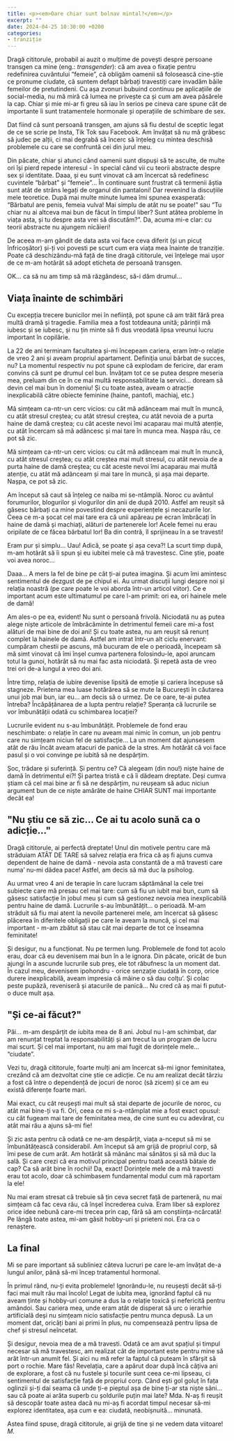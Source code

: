 ```yaml
---
title: <p><em>Oare chiar sunt bolnav mintal?</em></p>
excerpt: ""
date: 2024-04-25 10:30:00 +0200
categories:
- tranziție
---
```

Dragă cititorule, probabil ai auzit o mulțime de povești despre persoane transgen ca mine (eng.: *transgender*): că am avea o fixație pentru redefinirea cuvântului “femeie”, că obligăm oamenii să folosească cine-știe ce pronume ciudate, că suntem defapt bărbați travestiți care invadăm băile femeilor de pretutindeni. Cu așa zvonuri bubuind continuu pe aplicațiile de social-media, nu mă miră că lumea ne privește ca și cum am avea păsărele la cap. Chiar și mie mi-ar fi greu să iau în serios pe cineva care spune cât de importante îi sunt tratamentele hormonale și operațiile de schimbare de sex.

Dat fiind că sunt persoană transgen, am ajuns să fiu destul de sceptic legat de ce se scrie pe Insta, Tik Tok sau Facebook. Am învățat să nu mă grăbesc să judec pe alții, ci mai degrabă să încerc să înțeleg cu mintea deschisă problemele cu care se confruntă cei din jurul meu.

Din păcate, chiar și atunci când oamenii sunt dispuși să te asculte, de multe ori își pierd repede interesul - în special când vii cu teorii abstracte despre sex și identitate. Daaa, și eu sunt vinovat că am încercat să redefinesc cuvintele “bărbat” și “femeie”... În continuare sunt frustrat că termenii ăștia sunt atât de strâns legați de organul din pantaloni! Dar revenind la discuțiile mele teoretice. După mai multe minute lumea îmi spunea exasperată: “Bărbatul are penis, femeia vulva! Mai simplu de atât nu se poate!” sau “Tu chiar nu ai altceva mai bun de făcut în timpul liber? Sunt atâtea probleme în viața asta, și tu despre asta vrei să discutăm?”. Da, acuma mi-e clar: cu teorii abstracte nu ajungem nicăieri!

De aceea m-am gândit de data asta voi face ceva diferit (și un picuț înfricoșător) și-ți voi povesti pe scurt cum era viața mea înainte de tranziție. Poate că deschizându-mă față de tine dragă cititorule, vei înțelege mai ușor de ce m-am hotărât să adopt eticheta de persoană transgen.

OK… ca să nu am timp să mă răzgândesc, să-i dăm drumul…

## Viața înainte de schimbări

Cu excepția trecere bunicilor mei în neființă, pot spune că am trăit fără prea multă dramă și tragedie. Familia mea a fost totdeauna unită; părinții mă iubesc și se iubesc, și nu țin minte să fi dus vreodată lipsa vreunui lucru important în copilărie.

La 22 de ani terminam facultatea și-mi începeam cariera, eram într-o relație de vreo 2 ani și aveam propriul apartament. Definiția unui bărbat de succes, nu? La momentul respectiv nu pot spune că explodam de fericire, dar eram convins că sunt pe drumul cel bun. Învățam tot ce se putea despre meseria mea, preluam din ce în ce mai multă responsabilitate la servici… doream să devin cel mai bun în domeniu! Și cu toate astea, aveam o atracție inexplicabilă către obiecte feminine (haine, pantofi, machiaj, etc.)

Mă simțeam ca-ntr-un cerc vicios: cu cât mă adânceam mai mult în muncă, cu atât stresul creștea; cu atât stresul creștea, cu atât nevoia de a purta haine de damă creștea; cu cât aceste nevoi îmi acaparau mai multă atenție, cu atât încercam să mă adâncesc și mai tare în munca mea. Nașpa rău, ce pot să zic.

Mă simțeam ca-ntr-un cerc vicios: cu cât mă adânceam mai mult în muncă, cu atât stresul creștea; cu atât creștea mai mult stresul, cu atât nevoia de a purta haine de damă creștea; cu cât aceste nevoi îmi acaparau mai multă atenție, cu atât mă adânceam și mai tare în muncă, și așa mai departe. Nașpa, ce pot să zic.

Am început să caut să înțeleg ce naiba mi se-ntâmplă. Noroc cu avântul forumurilor, blogurilor și vlogurilor din anii de după 2010. Astfel am reușit să găsesc bărbați ca mine povestind despre experiențele și necazurile lor. Ceea ce m-a șocat cel mai tare era că unii apăreau pe ecran îmbrăcați în haine de damă și machiați, alături de partenerele lor! Acele femei nu erau oripilate de ce făcea bărbatul lor! Ba din contră, îl sprijineau în a se travesti!

Eram pur și simplu… Uau! Adică, se poate și așa ceva?! La scurt timp după, m-am hotărât să îi spun și eu iubitei mele că mă travestesc. Cine știe, poate voi avea noroc…

Daaa… A mers la fel de bine pe cât ți-ai putea imagina. Și acum îmi amintesc sentimentul de dezgust de pe chipul ei. Au urmat discuții lungi despre noi și relația noastră (pe care poate le voi aborda într-un articol viitor). Ce e important acum este ultimatumul pe care l-am primit: ori ea, ori hainele mele de damă!

Am ales-o pe ea, evident! Nu sunt o persoană frivolă. Niciodată nu aș putea alege niște articole de îmbrăcăminte în detrimentul femeii care mi-a fost alături de mai bine de doi ani! Și cu toate astea, nu am reușit să renunț complet la hainele de damă. Astfel am intrat într-un alt ciclu enervant: cumpăram chestii pe ascuns, mă bucuram de ele o perioadă, începeam să mă simt vinovat că îmi înșel cumva partenera folosindu-le, apoi aruncam totul la gunoi, hotărât să nu mai fac asta niciodată. Și repetă asta de vreo trei ori de-a lungul a vreo doi ani.

Între timp, relația de iubire devenise lipsită de emoție și cariera începuse să stagneze. Prietena mea luase hotărârea să se mute la București în căutarea unui job mai bun, iar eu… am decis să o urmez. De ce oare, te-ai putea întreba? Încăpățânarea de a lupta pentru relație? Speranța că lucrurile se vor îmbunătății odată cu schimbarea locației?

Lucrurile evident nu s-au îmbunătățit. Problemele de fond erau neschimbate: o relație în care nu aveam mai nimic în comun, un job pentru care nu simțeam niciun fel de satisfacție... La un moment dat ajunsesem atât de rău încât aveam atacuri de panică de la stres. Am hotărât că voi face pasul și o voi convinge pe iubită să ne despărțim.

Șoc, trădare și suferință. Și pentru ce? Că alegeam (din nou!) niște haine de damă în detrimentul ei?! Și partea tristă e că îi dădeam dreptate. Deși cumva știam că cel mai bine ar fi să ne despărțim, nu reușeam să aduc niciun argument bun de ce niște amărâte de haine CHIAR SUNT mai importante decât ea!

## "Nu știu ce să zic… Ce ai tu acolo sună ca o adicție…"

Dragă cititorule, ai perfectă dreptate! Unul din motivele pentru care mă străduiam ATÂT DE TARE să salvez relația era frica că aș fi ajuns cumva dependent de haine de damă - nevoia asta constantă de a mă travesti care numa’ nu-mi dădea pace! Astfel, am decis să mă duc la psiholog.

Au urmat vreo 4 ani de terapie în care lucram săptămânal la cele trei subiecte care mă presau cel mai tare: cum să fiu un iubit mai bun, cum să găsesc satisfacție în jobul meu și cum să gestionez nevoia mea inexplicabilă pentru haine de damă. Lucrurile s-au îmbunătățit… o perioadă. M-am străduit să fiu mai atent la nevoile partenerei mele, am încercat să găsesc plăcerea în diferitele obligații pe care le aveam la muncă, și cel mai important - m-am zbătut să stau cât mai departe de tot ce înseamna feminitate!

Și desigur, nu a funcționat. Nu pe termen lung. Problemele de fond tot acolo erau, doar că eu devenisem mai bun în a le ignora. Din păcate, oricât de bun ajungi în a ascunde lucrurile sub preș, ele tot răbufnesc la un moment dat. În cazul meu, devenisem ipohondru - orice senzație ciudată în corp, orice durere inexplicabilă, aveam impresia că mâine o să dau colțu’. Și colac peste pupăză, reveniseră și atacurile de panică… Nu cred că aș mai fi putut-o duce mult așa.

## "Și ce-ai făcut?"

Păi… m-am despărțit de iubita mea de 8 ani. Jobul nu l-am schimbat, dar am renunțat treptat la responsabilități și am trecut la un program de lucru mai scurt. Și cel mai important, nu am mai fugit de dorințele mele… “ciudate”.

Vezi tu, dragă cititorule, foarte mulți ani am încercat să-mi ignor feminitatea, crezând că am dezvoltat cine știe ce adicție. Ce nu am realizat decât târziu a fost că între o dependență de jocuri de noroc (să zicem) și ce am eu există diferențe foarte mari.

Mai exact, cu cât reușești mai mult să stai departe de jocurile de noroc, cu atât mai bine-ți va fi. Ori, ceea ce mi s-a-ntâmplat mie a fost exact opusul: cu cât fugeam mai tare de feminitatea mea, de cine sunt eu cu adevărat, cu atât mai rău a ajuns să-mi fie!

Și zic asta pentru că odată ce ne-am despărțit, viața a-nceput să mi se îmbunătățească considerabil. Am început să am grijă de propriul corp, să îmi pese de cum arăt. Am hotărât să mânânc mai sănătos și să mă duc la sală. Și care crezi că era motivul principal pentru toată această bătaie de cap? Ca să arăt bine în rochii! Da, exact! Dorințele mele de a mă travesti erau tot acolo, doar că schimbasem fundamental modul cum mă raportam la ele!

Nu mai eram stresat că trebuie să țin ceva secret față de parteneră, nu mai simțeam că fac ceva rău, că înșel încrederea cuiva. Eram liber să explorez orice idee nebună care-mi trecea prin cap, fără să am conștiința-ncărcată! Pe lângă toate astea, mi-am găsit hobby-uri și prieteni noi. Era ca o renaștere.

## La final

Mi se pare important să subliniez câteva lucruri pe care le-am învățat de-a lungul anilor, până să-mi încep tratamentul hormonal.

În primul rând, nu-ți evita problemele! Ignorându-le, nu reușești decât să-ți faci mai mult rău mai încolo! Legat de iubita mea, ignorând faptul că nu aveam ținte și hobby-uri comune a dus la o relație toxică și nefericită pentru amândoi. Sau cariera mea, unde eram atât de disperat să urc o ierarhie artificială deși nu simțeam nicio satisfacție pentru munca depusă. La un moment dat, oricâți bani ai primi în plus, nu compensează pentru lipsa de chef și stresul neîncetat.

Și desigur, nevoia mea de a mă travesti. Odată ce am avut spațiul și timpul necesar să mă travestesc, am realizat cât de important este pentru mine să arăt într-un anumit fel. Și aici nu mă refer la faptul că puteam în sfârșit să port o rochie. Mare fâs! Revelația, care a apărut doar după încă câțiva ani de explorare, a fost că nu fustele și tocurile sunt ceea ce-mi lipseau, ci sentimentul de satisfacție față de propriul corp. Când ești gol goluț în fața oglinzii și-ți dai seama că unde ți-e pieptul așa de bine ți-ar sta niște sâni… sau că poate ai arăta superb cu șoldurile puțin mai late? Mda. N-aș fi reușit să descopăr toate astea dacă nu mi-aș fi acordat timpul necesar să-mi explorez identitatea, așa cum e ea: ciudată, neobișnuită… minunată.

Astea fiind spuse, dragă cititorule, ai grijă de tine și ne vedem data viitoare!<br><em>M.</em>
